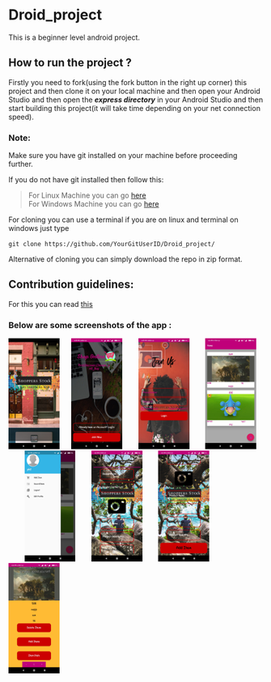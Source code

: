 # Droid_project
This is a beginner level android project.

## How to run the project ? 
Firstly you need to fork(using the fork button in the right up corner) this project and then clone it on your local machine and then open your Android Studio and then open the ***express directory*** in your Android Studio and then start building this project(it will take time depending on your net connection speed).

### **Note:**
Make sure you have git installed on your machine before proceeding further.

If you do not have git installed then follow this:
> For Linux Machine you can go [here](https://www.google.com/url?sa=t&rct=j&q=&esrc=s&source=web&cd=&ved=2ahUKEwj2-vDDsdzzAhWRF3IKHcyjDXwQFnoECAIQAQ&url=https%3A%2F%2Fwww.digitalocean.com%2Fcommunity%2Ftutorials%2Fhow-to-install-git-on-ubuntu-20-04&usg=AOvVaw2coi3RXHxueoK07cyCByfN)<br>
>For Windows Machine you can go [here](https://www.google.com/url?sa=t&rct=j&q=&esrc=s&source=web&cd=&ved=2ahUKEwj3jbaIstzzAhVMAXIKHX1lA7AQFnoECAMQAw&url=https%3A%2F%2Fphoenixnap.com%2Fkb%2Fhow-to-install-git-windows&usg=AOvVaw1B-XdGZUdkYsn-8T8zv0PC)


For cloning you can use a terminal if you are on linux and terminal on windows just type 
```
git clone https://github.com/YourGitUserID/Droid_project/
```
Alternative of cloning you can simply download the repo in zip format.

## Contribution guidelines:
For this you can read [this](https://github.com/Wishy-S/Droid_project/blob/exp/CONTRIBUTING.md)

### Below are some screenshots of the app :

<img src="Screenshot_2020-10-16-02-08-31-693_com.example.express.jpg" width="20%" height = "30%">&nbsp;&nbsp;&nbsp;&nbsp;&nbsp;&nbsp;<img src="Screenshot_2020-10-16-02-08-34-693_com.example.express.jpg" width="20%" height = "30%">&nbsp;&nbsp;&nbsp;&nbsp;&nbsp;&nbsp;&nbsp;&nbsp;<img src="Screenshot_2020-10-16-02-08-38-507_com.example.express.jpg" width="20%" height = "30%">&nbsp;&nbsp;&nbsp;&nbsp;&nbsp;&nbsp;&nbsp;&nbsp;<img src="Screenshot_2020-10-16-02-11-19-057_com.example.express.jpg" width="20%" height = "30%">&nbsp;&nbsp;&nbsp;&nbsp;&nbsp;&nbsp;&nbsp;&nbsp;<img src="Screenshot_2020-10-16-02-11-24-229_com.example.express.jpg" width="20%" height = "30%">&nbsp;&nbsp;&nbsp;&nbsp;&nbsp;&nbsp;&nbsp;&nbsp;<img src="Screenshot_2020-10-16-02-11-30-616_com.example.express.jpg" width="20%" height = "30%">&nbsp;&nbsp;&nbsp;&nbsp;&nbsp;&nbsp;&nbsp;&nbsp;<img src="Screenshot_2020-10-16-02-11-41-196_com.example.express.jpg" width="20%" height = "30%">&nbsp;&nbsp;&nbsp;&nbsp;&nbsp;&nbsp;&nbsp;&nbsp;<img src="Screenshot_2020-10-16-02-12-04-884_com.example.express.jpg" width="20%" height = "30%">
